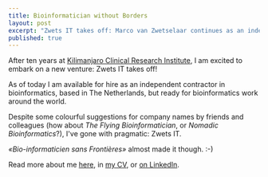 ```yaml
---
title: Bioinformatician without Borders
layout: post
excerpt: "Zwets IT takes off: Marco van Zwetselaar continues as an independent bioinformatics consultant"
published: true
---
```


After ten years at [Kilimanjaro Clinical Research Institute](https://www.kcri.ac.tz),
I am excited to embark on a new venture: Zwets IT takes off!

As of today I am available for hire as an independent contractor in bioinformatics,
based in The Netherlands, but ready for bioinformatics work around the world.

Despite some colourful suggestions for company names by friends and colleagues
(how about _The Flying Bioinformatician_, or _Nomadic Bioinformatics_?), I've
gone with pragmatic: Zwets IT.

_«Bio-informaticien sans Frontières»_ almost made it though. :-)

Read more about me [here](https://io.zwets.it/about), in [my CV](https://io.zwets.it/cv.pdf),
or [on LinkedIn](https://www.linkedin.com/in/zwets/).

